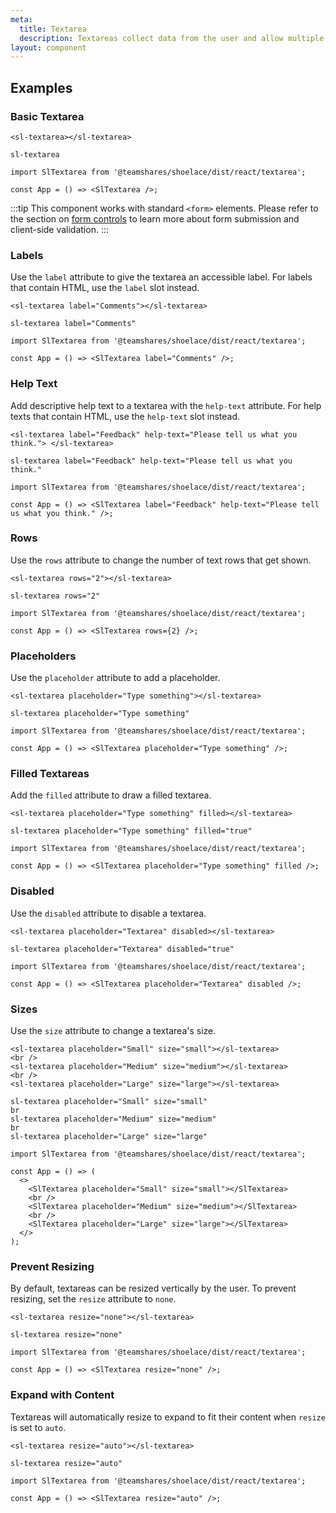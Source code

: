 ```yaml
---
meta:
  title: Textarea
  description: Textareas collect data from the user and allow multiple lines of text.
layout: component
---
```


## Examples

### Basic Textarea

```html:preview
<sl-textarea></sl-textarea>
```

```pug:slim
sl-textarea
```

```jsx:react
import SlTextarea from '@teamshares/shoelace/dist/react/textarea';

const App = () => <SlTextarea />;
```

:::tip
This component works with standard `<form>` elements. Please refer to the section on [form controls](/getting-started/form-controls) to learn more about form submission and client-side validation.
:::

### Labels

Use the `label` attribute to give the textarea an accessible label. For labels that contain HTML, use the `label` slot instead.

```html:preview
<sl-textarea label="Comments"></sl-textarea>
```

```pug:slim
sl-textarea label="Comments"
```

```jsx:react
import SlTextarea from '@teamshares/shoelace/dist/react/textarea';

const App = () => <SlTextarea label="Comments" />;
```

### Help Text

Add descriptive help text to a textarea with the `help-text` attribute. For help texts that contain HTML, use the `help-text` slot instead.

```html:preview
<sl-textarea label="Feedback" help-text="Please tell us what you think."> </sl-textarea>
```

```pug:slim
sl-textarea label="Feedback" help-text="Please tell us what you think."
```

```jsx:react
import SlTextarea from '@teamshares/shoelace/dist/react/textarea';

const App = () => <SlTextarea label="Feedback" help-text="Please tell us what you think." />;
```

### Rows

Use the `rows` attribute to change the number of text rows that get shown.

```html:preview
<sl-textarea rows="2"></sl-textarea>
```

```pug:slim
sl-textarea rows="2"
```

```jsx:react
import SlTextarea from '@teamshares/shoelace/dist/react/textarea';

const App = () => <SlTextarea rows={2} />;
```

### Placeholders

Use the `placeholder` attribute to add a placeholder.

```html:preview
<sl-textarea placeholder="Type something"></sl-textarea>
```

```pug:slim
sl-textarea placeholder="Type something"
```

```jsx:react
import SlTextarea from '@teamshares/shoelace/dist/react/textarea';

const App = () => <SlTextarea placeholder="Type something" />;
```

### Filled Textareas

Add the `filled` attribute to draw a filled textarea.

```html:preview
<sl-textarea placeholder="Type something" filled></sl-textarea>
```

```pug:slim
sl-textarea placeholder="Type something" filled="true"
```

```jsx:react
import SlTextarea from '@teamshares/shoelace/dist/react/textarea';

const App = () => <SlTextarea placeholder="Type something" filled />;
```

### Disabled

Use the `disabled` attribute to disable a textarea.

```html:preview
<sl-textarea placeholder="Textarea" disabled></sl-textarea>
```

```pug:slim
sl-textarea placeholder="Textarea" disabled="true"
```

```jsx:react
import SlTextarea from '@teamshares/shoelace/dist/react/textarea';

const App = () => <SlTextarea placeholder="Textarea" disabled />;
```

### Sizes

Use the `size` attribute to change a textarea's size.

```html:preview
<sl-textarea placeholder="Small" size="small"></sl-textarea>
<br />
<sl-textarea placeholder="Medium" size="medium"></sl-textarea>
<br />
<sl-textarea placeholder="Large" size="large"></sl-textarea>
```

```pug:slim
sl-textarea placeholder="Small" size="small"
br
sl-textarea placeholder="Medium" size="medium"
br
sl-textarea placeholder="Large" size="large"
```

```jsx:react
import SlTextarea from '@teamshares/shoelace/dist/react/textarea';

const App = () => (
  <>
    <SlTextarea placeholder="Small" size="small"></SlTextarea>
    <br />
    <SlTextarea placeholder="Medium" size="medium"></SlTextarea>
    <br />
    <SlTextarea placeholder="Large" size="large"></SlTextarea>
  </>
);
```

### Prevent Resizing

By default, textareas can be resized vertically by the user. To prevent resizing, set the `resize` attribute to `none`.

```html:preview
<sl-textarea resize="none"></sl-textarea>
```

```pug:slim
sl-textarea resize="none"
```

```jsx:react
import SlTextarea from '@teamshares/shoelace/dist/react/textarea';

const App = () => <SlTextarea resize="none" />;
```

### Expand with Content

Textareas will automatically resize to expand to fit their content when `resize` is set to `auto`.

```html:preview
<sl-textarea resize="auto"></sl-textarea>
```

```pug:slim
sl-textarea resize="auto"
```

```jsx:react
import SlTextarea from '@teamshares/shoelace/dist/react/textarea';

const App = () => <SlTextarea resize="auto" />;
```
